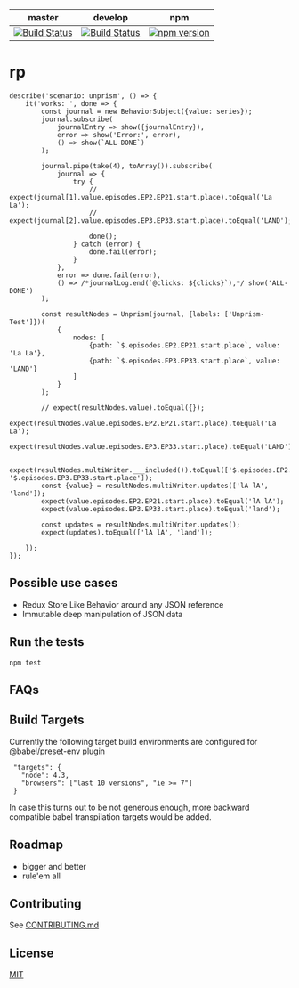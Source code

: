 master|develop|npm
---|---|---
[![Build Status](https://travis-ci.org/sdawood/rp.svg?branch=master)](https://travis-ci.org/sdawood/rp)|[![Build Status](https://travis-ci.org/sdawood/rp.svg?branch=develop)](https://travis-ci.org/sdawood/rp)|[![npm version](https://badge.fury.io/js/rp.svg)](https://badge.fury.io/js/rp)

# rp
```
describe('scenario: unprism', () => {
    it('works: ', done => {
        const journal = new BehaviorSubject({value: series});
        journal.subscribe(
            journalEntry => show({journalEntry}),
            error => show('Error:', error),
            () => show(`ALL-DONE`)
        );

        journal.pipe(take(4), toArray()).subscribe(
            journal => {
                try {
                    // expect(journal[1].value.episodes.EP2.EP21.start.place).toEqual('La La');
                    // expect(journal[2].value.episodes.EP3.EP33.start.place).toEqual('LAND');

                    done();
                } catch (error) {
                    done.fail(error);
                }
            },
            error => done.fail(error),
            () => /*journalLog.end(`@clicks: ${clicks}`),*/ show('ALL-DONE')
        );

        const resultNodes = Unprism(journal, {labels: ['Unprism-Test']})(
            {
                nodes: [
                    {path: `$.episodes.EP2.EP21.start.place`, value: 'La La'},
                    {path: `$.episodes.EP3.EP33.start.place`, value: 'LAND'}
                ]
            }
        );

        // expect(resultNodes.value).toEqual({});
        expect(resultNodes.value.episodes.EP2.EP21.start.place).toEqual('La La');
        expect(resultNodes.value.episodes.EP3.EP33.start.place).toEqual('LAND');

        expect(resultNodes.multiWriter.___included()).toEqual(['$.episodes.EP2.EP21.start.place', '$.episodes.EP3.EP33.start.place']);
        const {value} = resultNodes.multiWriter.updates(['lA lA', 'land']);
        expect(value.episodes.EP2.EP21.start.place).toEqual('lA lA');
        expect(value.episodes.EP3.EP33.start.place).toEqual('land');

        const updates = resultNodes.multiWriter.updates();
        expect(updates).toEqual(['lA lA', 'land']);

    });
});
```

## Possible use cases
- Redux Store Like Behavior around any JSON reference
- Immutable deep manipulation of JSON data

## Run the tests

  ```
  npm test
  ```

## FAQs

## Build Targets
Currently the following target build environments are configured for @babel/preset-env plugin
```
 "targets": {
   "node": 4.3,
   "browsers": ["last 10 versions", "ie >= 7"]
 }
```
In case this turns out to be not generous enough, more backward compatible babel transpilation targets would be added.

## Roadmap

- bigger and better
- rule'em all

## Contributing
See [CONTRIBUTING.md](CONTRIBUTING.md)

## License

[MIT](LICENSE)
